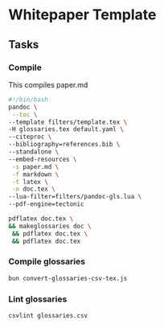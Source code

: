 # Whitepaper Template

## Tasks

### Compile

This compiles paper.md

```bash
#!/bin/bash
pandoc \
 --toc \
--template filters/template.tex \
-H glossaries.tex default.yaml \
--citeproc \
--bibliography=references.bib \
--standalone \
--embed-resources \
 -s paper.md \
 -f markdown \
 -t latex \
 -o doc.tex \
--lua-filter=filters/pandoc-gls.lua \
--pdf-engine=tectonic 

pdflatex doc.tex \
&& makeglossaries doc \
 && pdflatex doc.tex \
 && pdflatex doc.tex 
```


### Compile glossaries

```bash
bun convert-glossaries-csv-tex.js
```


### Lint glossaries

```bash
csvlint glossaries.csv
```